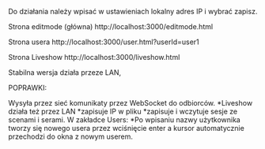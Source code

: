 Do działania należy wpisać w ustawieniach lokalny adres IP i wybrać zapisz.  

Strona editmode (główna) 
http://localhost:3000/editmode.html

Strona usera
http://localhost:3000/user.html?userId=user1

Strona Liveshow
http://localhost:3000/liveshow.html

Stabilna wersja działa przeze LAN, 

POPRAWKI: 

Wysyła przez sieć komunikaty przez WebSocket do odbiorców. 
*Liveshow działa też przez LAN 
*zapisuje IP w pliku 
*zapisuje i wczytuje sesje ze scenami i serami.
W zakładce Users: 
*Po wpisaniu nazwy użytkownika tworzy się nowego usera przez wciśnięcie enter a kursor automatycznie przechodzi do okna z nowym userem.

 
